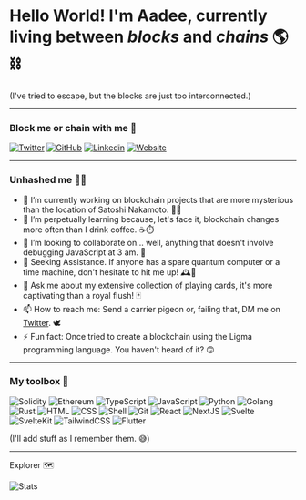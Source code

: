 # Hello World! I'm **Aadee**, currently living between _blocks_ and _chains_ 🌎⛓️

(I've tried to escape, but the blocks are just too interconnected.)

---
### Block me or chain with me 🔗
[![Twitter](https://img.shields.io/badge/Twitter-1DA1F2?style=for-the-badge&logo=twitter&logoColor=white)](https://twitter.com/AadeeWasTaken)
[![GitHub](https://img.shields.io/badge/GitHub-100000?style=for-the-badge&logo=github&logoColor=white)](https://github.com/AadeeWasTaken)
[![Linkedin](https://img.shields.io/badge/LinkedIn-0077B5?style=for-the-badge&logo=linkedin&logoColor=white)](https://www.linkedin.com/in/aadee/)
[![Website](https://img.shields.io/badge/website-000000?style=for-the-badge&logo=About.me&logoColor=white)](https://aadee.me)

---
### Unhashed me 👷‍♂️
- 🔭 I’m currently working on blockchain projects that are more mysterious than the location of Satoshi Nakamoto. 🕵️‍♂️
- 🌱 I’m perpetually learning because, let's face it, blockchain changes more often than I drink coffee. ☕️⏱️
- 👯 I’m looking to collaborate on... well, anything that doesn't involve debugging JavaScript at 3 am. 🌙
- 🤔 Seeking Assistance. If anyone has a spare quantum computer or a time machine, don't hesitate to hit me up! 🕰️🚀
- 💬 Ask me about my extensive collection of playing cards, it's more captivating than a royal flush! 🃏
- 📫 How to reach me: Send a carrier pigeon or, failing that, DM me on [Twitter](https://twitter.com/AadeeWasTaken). 🕊️
- ⚡ Fun fact: Once tried to create a blockchain using the Ligma programming language. You haven't heard of it? 🙃

---
### My toolbox 🧰
![Solidity](https://img.shields.io/badge/Solidity-e6e6e6?style=for-the-badge&logo=solidity&logoColor=black)
![Ethereum](https://img.shields.io/badge/Ethereum-3C3C3D?style=for-the-badge&logo=Ethereum&logoColor=white)
![TypeScript](https://img.shields.io/badge/TypeScript-007ACC?style=for-the-badge&logo=typescript&logoColor=white)
![JavaScript](https://img.shields.io/badge/JavaScript-323330?style=for-the-badge&logo=javascript&logoColor=F7DF1E)
![Python](https://img.shields.io/badge/Python-FFD43B?style=for-the-badge&logo=python&logoColor=blue)
![Golang](https://img.shields.io/badge/Go-00ADD8?style=for-the-badge&logo=go&logoColor=white)
![Rust](https://img.shields.io/badge/Rust-black?style=for-the-badge&logo=rust&logoColor=#E57324)
![HTML](https://img.shields.io/badge/HTML-239120?style=for-the-badge&logo=html5&logoColor=white)
![CSS](https://img.shields.io/badge/CSS-239120?&style=for-the-badge&logo=css3&logoColor=white)
![Shell](https://img.shields.io/badge/Shell_Script-121011?style=for-the-badge&logo=gnu-bash&logoColor=white)
![Git](https://img.shields.io/badge/GIT-E44C30?style=for-the-badge&logo=git&logoColor=white)
![React](https://img.shields.io/badge/React-20232A?style=for-the-badge&logo=react&logoColor=61DAFB)
![NextJS](https://img.shields.io/badge/next.js-000000?style=for-the-badge&logo=nextdotjs&logoColor=white)
![Svelte](https://img.shields.io/badge/Svelte-4A4A55?style=for-the-badge&logo=svelte&logoColor=FF3E00)
![SvelteKit](https://img.shields.io/badge/SvelteKit-FF3E00?style=for-the-badge&logo=Svelte&logoColor=white)
![TailwindCSS](https://img.shields.io/badge/Tailwind_CSS-38B2AC?style=for-the-badge&logo=tailwind-css&logoColor=white)
![Flutter](https://img.shields.io/badge/Flutter-02569B?style=for-the-badge&logo=flutter&logoColor=white)

(I'll add stuff as I remember them. 😅)

---
Explorer 🗺️

![Stats](https://github-readme-stats.vercel.app/api/top-langs/?username=AadeeWasTaken&theme=blue-green)